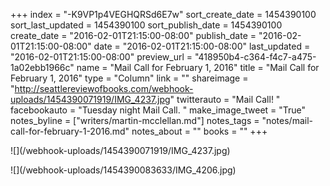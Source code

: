 +++
index = "-K9VP1p4VEGHQRSd6E7w"
sort_create_date = 1454390100
sort_last_updated = 1454390100
sort_publish_date = 1454390100
create_date = "2016-02-01T21:15:00-08:00"
publish_date = "2016-02-01T21:15:00-08:00"
date = "2016-02-01T21:15:00-08:00"
last_updated = "2016-02-01T21:15:00-08:00"
preview_url = "418950b4-c364-f4c7-a475-1a02ebb1966c"
name = "Mail Call for February 1, 2016"
title = "Mail Call for February 1, 2016"
type = "Column"
link = ""
shareimage = "http://seattlereviewofbooks.com/webhook-uploads/1454390071919/IMG_4237.jpg"
twitterauto = "Mail Call! "
facebookauto = "Tuesday night Mail Call. "
make_image_tweet = "True"
notes_byline = ["writers/martin-mcclellan.md"]
notes_tags = "notes/mail-call-for-february-1-2016.md"
notes_about = ""
books = ""
+++
<p class="image">![](/webhook-uploads/1454390071919/IMG_4237.jpg)</p>

<p class="image">![](/webhook-uploads/1454390083633/IMG_4206.jpg)</p>